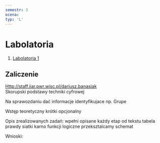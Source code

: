 ```yaml
---
semestr: 3
ocena: 
typ: 'L'
---
```


# Labolatoria
1. [Labolatoria 1](Notatki/Semestr%203/Logika%20układów%20cyfrowych/Labolatoria/Labolatoria%201/Labolatoria%201.md)

## Zaliczenie
[Http://staff.iiar.pwr.wisc.pl/dariusz.banasiak](http://staff.iiar.pwr.wisc.pl/dariusz.banasiak)  
Skorupski podstawy techniki cyfrowej  
  
  
Na sprawozdaniu dać informacje identyfikujace np. Grupe  
  
Wstęp teoretyczny krótki opcjonalny  
  
Opis zrealizowanych zadań: wpełni opisane każdy etap od tekstu tabela prawdy siatki karno funkcji logiczne przeksztalcamy schemat  
  
Wnioski: